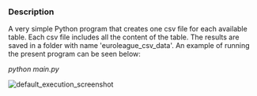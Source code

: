 ### Description

A very simple Python program that creates one csv file for each available table. 
Each csv file includes all the content of the table. 
The results are saved in a folder with name 'euroleague_csv_data'. 
An example of running the present program can be seen below:

_python main.py_

![default_execution_screenshot](https://github.com/bsamot10/EuroleagueProject/tree/main/EuroleagueDataETL/docs/images/Euroleague_tables_to_csv.png)
